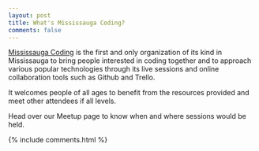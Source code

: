 ```yaml
---
layout: post
title: What's Mississauga Coding?
comments: false
---
```


[Mississauga Coding](http://www.meetup.com/Mississauga-Coding-learn-to-code/) is the first and only organization of its kind in Mississauga to bring people interested in coding together and to approach various popular technologies through its live sessions and online collaboration tools such as Github and Trello.

It welcomes people of all ages to benefit from the resources provided and meet other attendees if all levels. 

Head over our Meetup page to know when and where sessions would be held. 

{% include comments.html %}
